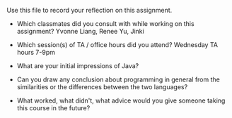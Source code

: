 Use this file to record your reflection on this assignment.

- Which classmates did you consult with while working on this assignment?
Yvonne Liang, Renee Yu, Jinki
- Which session(s) of TA / office hours did you attend?
Wednesday TA hours 7-9pm
- What are your initial impressions of Java? 

- Can you draw any conclusion about programming in general from the similarities or the differences between the two languages? 

- What worked, what didn't, what advice would you give someone taking this course in the future?
